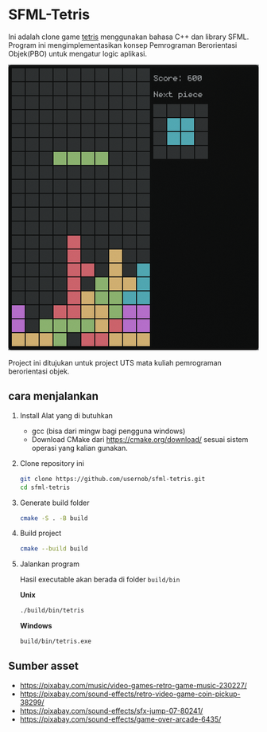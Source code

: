 # SFML-Tetris

Ini adalah clone game [tetris](https://en.wikipedia.org/wiki/Tetris) menggunakan bahasa C++
dan library SFML. Program ini mengimplementasikan konsep Pemrograman Berorientasi Objek(PBO) untuk 
mengatur logic aplikasi.

![screenshot](assets/screenshot/1.png) 

Project ini ditujukan untuk project UTS mata kuliah pemrograman berorientasi objek.

## cara menjalankan

1. Install Alat yang di butuhkan

    - gcc (bisa dari mingw bagi pengguna windows)
    - Download CMake dari https://cmake.org/download/ sesuai sistem operasi yang kalian gunakan.

2. Clone repository ini

    ```sh
    git clone https://github.com/usernob/sfml-tetris.git 
    cd sfml-tetris
    ```

3. Generate build folder

    ```sh
    cmake -S . -B build
    ```

4. Build project

    ```sh
    cmake --build build
    ```

5. Jalankan program

    Hasil executable akan berada di folder `build/bin`
    
    **Unix** 
    ```sh
    ./build/bin/tetris
    ```

    **Windows** 
    ```sh
    build/bin/tetris.exe
    ```

## Sumber asset
- https://pixabay.com/music/video-games-retro-game-music-230227/
- https://pixabay.com/sound-effects/retro-video-game-coin-pickup-38299/
- https://pixabay.com/sound-effects/sfx-jump-07-80241/
- https://pixabay.com/sound-effects/game-over-arcade-6435/
